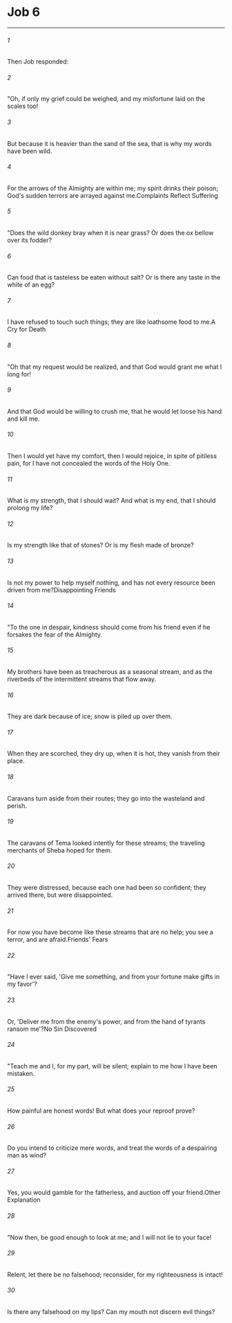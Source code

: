 # Job 6
***



###### 1 
Then Job responded: 

###### 2 
"Oh, if only my grief could be weighed, and my misfortune laid on the scales too! 

###### 3 
But because it is heavier than the sand of the sea, that is why my words have been wild. 

###### 4 
For the arrows of the Almighty are within me; my spirit drinks their poison; God's sudden terrors are arrayed against me.Complaints Reflect Suffering 

###### 5 
"Does the wild donkey bray when it is near grass? Or does the ox bellow over its fodder? 

###### 6 
Can food that is tasteless be eaten without salt? Or is there any taste in the white of an egg? 

###### 7 
I have refused to touch such things; they are like loathsome food to me.A Cry for Death 

###### 8 
"Oh that my request would be realized, and that God would grant me what I long for! 

###### 9 
And that God would be willing to crush me, that he would let loose his hand and kill me. 

###### 10 
Then I would yet have my comfort, then I would rejoice, in spite of pitiless pain, for I have not concealed the words of the Holy One. 

###### 11 
What is my strength, that I should wait? And what is my end, that I should prolong my life? 

###### 12 
Is my strength like that of stones? Or is my flesh made of bronze? 

###### 13 
Is not my power to help myself nothing, and has not every resource been driven from me?Disappointing Friends 

###### 14 
"To the one in despair, kindness should come from his friend even if he forsakes the fear of the Almighty. 

###### 15 
My brothers have been as treacherous as a seasonal stream, and as the riverbeds of the intermittent streams that flow away. 

###### 16 
They are dark because of ice; snow is piled up over them. 

###### 17 
When they are scorched, they dry up, when it is hot, they vanish from their place. 

###### 18 
Caravans turn aside from their routes; they go into the wasteland and perish. 

###### 19 
The caravans of Tema looked intently for these streams; the traveling merchants of Sheba hoped for them. 

###### 20 
They were distressed, because each one had been so confident; they arrived there, but were disappointed. 

###### 21 
For now you have become like these streams that are no help; you see a terror, and are afraid.Friends' Fears 

###### 22 
"Have I ever said, 'Give me something, and from your fortune make gifts in my favor'? 

###### 23 
Or, 'Deliver me from the enemy's power, and from the hand of tyrants ransom me'?No Sin Discovered 

###### 24 
"Teach me and I, for my part, will be silent; explain to me how I have been mistaken. 

###### 25 
How painful are honest words! But what does your reproof prove? 

###### 26 
Do you intend to criticize mere words, and treat the words of a despairing man as wind? 

###### 27 
Yes, you would gamble for the fatherless, and auction off your friend.Other Explanation 

###### 28 
"Now then, be good enough to look at me; and I will not lie to your face! 

###### 29 
Relent, let there be no falsehood; reconsider, for my righteousness is intact! 

###### 30 
Is there any falsehood on my lips? Can my mouth not discern evil things?
